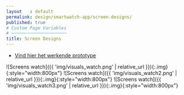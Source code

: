 ```yaml
---
layout   : default
permalink: design/smartwatch-app/screen-designs/
published: true
# Custom Page Variables
# ─────────────────────
title: Screen Designs
---
```

- [Vind hier het werkende prototype](https://xd.adobe.com/view/9660f9dd-5071-4a40-b349-a4b2fd46ef64)


![Screens watch]({{ 'img/visuals_watch.png' | relative_url }}){:.img}{:style="width:800px"}
![Screens watch]({{ 'img/visuals_watch2.png' | relative_url }}){:.img}{:style="width:800px"}
![Screens watch]({{ 'img/visuals_watch3.png' | relative_url }}){:.img}{:style="width:800px"}


